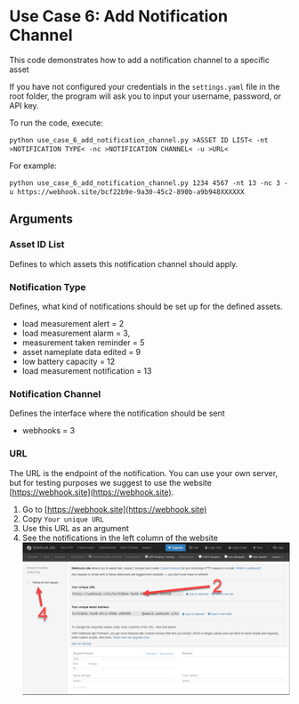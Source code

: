 # Use Case 6: Add Notification Channel

This code demonstrates how to add a notification channel to a specific asset

If you have not configured your credentials in the `settings.yaml` file in the root folder,
the program will ask you to input your username, password, or API key.

To run the code, execute:

    python use_case_6_add_notification_channel.py >ASSET ID LIST< -nt >NOTIFICATION TYPE< -nc >NOTIFICATION CHANNEL< -u >URL<
    
For example:

    python use_case_6_add_notification_channel.py 1234 4567 -nt 13 -nc 3 -u https://webhook.site/bcf22b9e-9a30-45c2-890b-a9b948XXXXXX
    
## Arguments
### Asset ID List
Defines to which assets this notification channel should apply.

### Notification Type
Defines, what kind of notifications should be set up for the defined assets.
- load measurement alert = 2
- load measurement alarm = 3,
- measurement taken reminder = 5        
- asset nameplate data edited = 9        
- low battery capacity = 12        
- load measurement notification = 13        

### Notification Channel
Defines the interface where the notification should be sent
- webhooks = 3

### URL
The URL is the endpoint of the notification. You can use your own server, but for testing purposes we suggest to use the website [https://webhook.site](https://webhook.site).
1. Go to [https://webhook.site](https://webhook.site)
2. Copy `Your unique URL`
3. Use this URL as an argument
4. See the notifications in the left column of the website
![Screenshot Webhook.site](../webhooksite.png "Screenshot of Webhook.site")